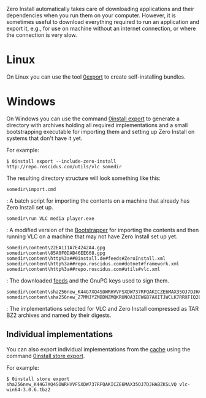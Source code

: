 Zero Install automatically takes care of downloading applications and their dependencies when you run them on your computer. However, it is sometimes useful to download everything required to run an application and export it, e.g., for use on machine without an internet connection, or where the connection is very slow.

# Linux

On Linux you can use the tool [0export](../tools/0export.md) to create self-installing bundles.

# Windows

On Windows you can use the command [0install export](cli.md#export) to generate a directory with archives holding all required implementations and a small bootstrapping executable for importing them and setting up Zero Install on systems that don't have it yet.

For example:

```shell
$ 0install export --include-zero-install http://repo.roscidus.com/utils/vlc somedir
```

The resulting directory structure will look something like this:

```plain
somedir\import.cmd
```
: A batch script for importing the contents on a machine that already has Zero Install set up.

```plain
somedir\run VLC media player.exe
```
: A modified version of the [Bootstrapper](windows.md#bootstrapper) for importing the contents and then running VLC on a machine that may not have Zero Install set up yet.

```plain
somedir\content\22EA111A7E4242A4.gpg
somedir\content\85A0F0DAB46EE668.gpg
somedir\content\http%3a##0install.de#feeds#ZeroInstall.xml
somedir\content\http%3a##repo.roscidus.com#dotnet#framework.xml
somedir\content\http%3a##repo.roscidus.com#utils#vlc.xml
```
: The downloaded [feeds](../specifications/feed.md) and the GnuPG keys used to sign them.

```plain
somedir\content\sha256new_K44G7XQ4SOWRHVVFSXDW737RFQAKICZE6MAX35OJ7DJHABZKSLVQ.tbz2
somedir\content\sha256new_Z7MMJYZMBDNZMQKRUNOA3IEWGB7AXITJWCLK7RRXFIQ2EVBUX5JQ.tbz2
```
: The implementations selected for VLC and Zero Install compressed as TAR BZ2 archives and named by their digests.

## Individual implementations

You can also export individual implementations from the [cache](cache.md) using the command [0install store export](cli.md#store_export).

For example:

```shell
$ 0install store export sha256new_K44G7XQ4SOWRHVVFSXDW737RFQAKICZE6MAX35OJ7DJHABZKSLVQ vlc-win64-3.0.6.tbz2
```
